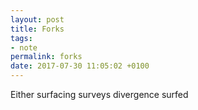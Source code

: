 ```yaml
---
layout: post
title: Forks
tags:
- note
permalink: forks
date: 2017-07-30 11:05:02 +0100
---
```

Either surfacing surveys divergence surfed
